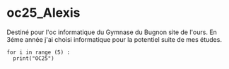 # oc25_Alexis
Destiné pour l'oc informatique du Gymnase du Bugnon site de l'ours.
En 3éme année j'ai choisi informatique pour la potentiel suite de mes études.

```
for i in range (5) :
  print("OC25")
```

